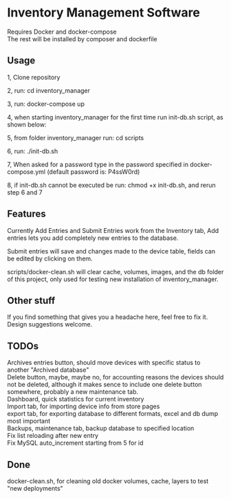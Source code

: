 # Inventory Management Software

Requires Docker and docker-compose  
The rest will be installed by composer and dockerfile

## Usage

1, Clone repository

2, run: cd inventory_manager

3, run: docker-compose up

4, when starting inventory_manager for the first time run init-db.sh script, as shown below:

5, from folder inventory_manager run: cd scripts

6, run: ./init-db.sh

7, When asked for a password type in the password specified in docker-compose.yml (default password is: P4ssW0rd)

8, if init-db.sh cannot be executed be run: chmod +x init-db.sh, and rerun step 6 and 7

## Features

Currently Add Entries and Submit Entries work from the Inventory tab, Add entries lets you add completely new entries to the database.

Submit entries will save and changes made to the device table, fields can be edited by clicking on them.  

scripts/docker-clean.sh will clear cache, volumes, images, and the db folder of this project, only used for testing new installation of inventory_manager.

## Other stuff

If you find something that gives you a headache here, feel free to fix it.
Design suggestions welcome.

## TODOs

Archives entries button, should move devices with specific status to another "Archived database"  
Delete button, maybe, maybe no, for accounting reasons the devices should not be deleted, although it makes sence to include one delete button somewhere, probably a new maintenance tab.  
Dashboard, quick statistics for current inventory  
Import tab, for importing device info from store pages  
export tab, for exporting database to different formats, excel and db dump most important  
Backups, maintenance tab, backup database to specified location  
Fix list reloading after new entry  
Fix MySQL auto_increment starting from 5 for id

## Done 
docker-clean.sh, for cleaning old docker volumes, cache, layers to test "new deployments"  

